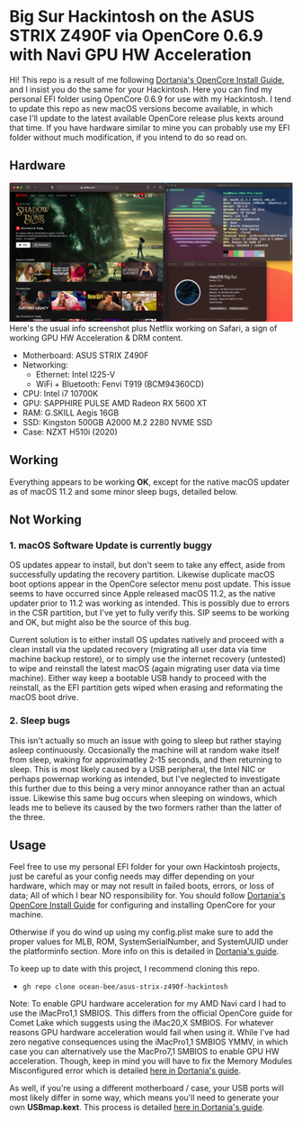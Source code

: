 # Big Sur Hackintosh on the ASUS STRIX Z490F via OpenCore 0.6.9 with Navi GPU HW Acceleration

Hi! This repo is a result of me following [Dortania's OpenCore Install Guide](https://dortania.github.io/OpenCore-Install-Guide/), and I insist you do the same for your Hackintosh. Here you can find my personal EFI folder using OpenCore 0.6.9 for use with my Hackintosh. I tend to update this repo as new macOS versions become available, in which case I'll update to the latest available OpenCore release plus kexts around that time. If you have hardware similar to mine you can probably use my EFI folder without much modification, if you intend to do so read on.

## Hardware
![HW info + HW Acceleration](static/working.jpg)
Here's the usual info screenshot plus Netflix working on Safari, a sign of working GPU HW Acceleration & DRM content. 

- Motherboard: ASUS STRIX Z490F
- Networking:
    - Ethernet: Intel I225-V
    - WiFi + Bluetooth: Fenvi T919 (BCM94360CD)
- CPU: Intel i7 10700K
- GPU: SAPPHIRE PULSE AMD Radeon RX 5600 XT 
- RAM: G.SKILL Aegis 16GB
- SSD: Kingston 500GB A2000 M.2 2280 NVME SSD
- Case: NZXT H510i (2020)

## Working
Everything appears to be working **OK**, except for the native macOS updater as of macOS 11.2 and some minor sleep bugs, detailed below.

## Not Working
### 1. macOS Software Update is currently buggy
OS updates appear to install, but don't seem to take any effect, aside from successfully updating the recovery partition. Likewise duplicate macOS boot options appear in the OpenCore selector menu post update. This issue seems to have occurred since Apple released macOS 11.2, as the native updater prior to 11.2 was working as intended. This is possibly due to errors in the CSR partition, but I've yet to fully verify this. SIP seems to be working and OK, but might also be the source of this bug.

Current solution is to either install OS updates natively and proceed with a clean install via the updated recovery (migrating all user data via time machine backup restore), or to simply use the internet recovery (untested) to wipe and reinstall the latest macOS (again migrating user data via time machine). Either way keep a bootable USB handy to proceed with the reinstall, as the EFI partition gets wiped when erasing and reformating the macOS boot drive.

### 2. Sleep bugs
This isn't actually so much an issue with going to sleep but rather staying asleep continuously. Occasionally the machine will at random wake itself from sleep, waking for approximatley 2-15 seconds, and then returning to sleep. This is most likely caused by a USB peripheral, the Intel NIC or perhaps powernap working as intended, but I've neglected to investigate this further due to this being a very minor annoyance rather than an actual issue. Likewise this same bug occurs when sleeping on windows, which leads me to believe its caused by the two formers rather than the latter of the three.

## Usage
Feel free to use my personal EFI folder for your own Hackintosh projects, just be careful as your config needs may differ depending on your hardware, which may or may not result in failed boots, errors, or loss of data; All of which I bear NO responsibility for. You should follow [Dortania's OpenCore Install Guide](https://dortania.github.io/OpenCore-Install-Guide/) for configuring and installing OpenCore for your machine.

Otherwise if you do wind up using my config.plist make sure to add the proper values for MLB, ROM, SystemSerialNumber,   and SystemUUID under the platforminfo section. More info on this is detailed in [Dortania's guide](https://dortania.github.io/OpenCore-Install-Guide/config.plist/comet-lake.html#platforminfo).

To keep up to date with this project, I recommend cloning this repo.
- `gh repo clone ocean-bee/asus-strix-z490f-hackintosh`

Note: To enable GPU hardware acceleration for my AMD Navi card I had to use the iMacPro1,1 SMBIOS. This differs from the official OpenCore guide for Comet Lake which suggests using the iMac20,X SMBIOS. For whatever reasons GPU hardware acceleration would fail when using it. While I've had zero negative consequences using the iMacPro1,1 SMBIOS YMMV, in which case you can alternatively use the MacPro7,1 SMBIOS to enable GPU HW acceleration. Though, keep in mind you will have to fix the Memory Modules Misconfigured error which is detailed [here in Dortania's guide](https://dortania.github.io/OpenCore-Post-Install/universal/memory.html#mapping-our-memory).

As well, if you're using a different motherboard / case, your USB ports will most likely differ in some way, which means you'll need to generate your own **USBmap.kext**. This process is detailed [here in Dortania's guide](https://dortania.github.io/OpenCore-Post-Install/usb/).